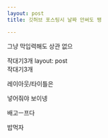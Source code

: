 ```yaml
---
layout: post
title: 깃허브 포스팅시 날짜 안써도 됑

---
```

그냥 막입력해도 상관 없으

작대기3개
layout: post  
작대기3개


레이아웃/타이틀은

넣어줘야 보이넹


배고ㅡ프다

밥먹자
